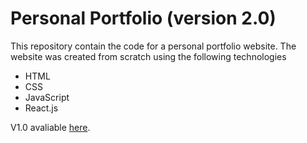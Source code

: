 # Personal Portfolio (version 2.0)

This repository contain the code for a personal portfolio website. The website was created from scratch using the following technologies 
- HTML
- CSS
- JavaScript
- React.js

V1.0 avaliable [here](https://github.com/Jansxn/portfolio/tree/V1.0).
